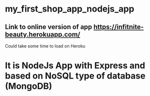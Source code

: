 # my_first_shop_app_nodejs_app
## Link to online version of app https://infitnite-beauty.herokuapp.com/
Could take some time to load on Heroku

# It is NodeJs App with Express and based on NoSQL type of database (MongoDB)
